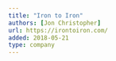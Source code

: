 ```yaml
---
title: "Iron to Iron"
authors: [Jon Christopher]
url: https://irontoiron.com/
added: 2018-05-21
type: company
---
```

